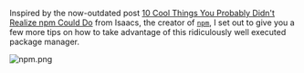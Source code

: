 Inspired by the now-outdated post [10 Cool Things You Probably Didn't Realize npm Could Do][1] from Isaacs, the creator of [`npm`][2], I set out to give you a few more tips on how to take advantage of this ridiculously well executed package manager.

![npm.png][3]

[1]: http://blog.izs.me/post/1675072029/10-cool-things-you-probably-didnt-realize-npm-could-do
[2]: https://npmjs.org/
[3]: https://i.imgur.com/DtHsMG5.png
